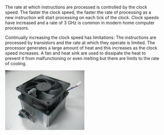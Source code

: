 The rate at which instructions are processed is controlled by the clock speed. 
The faster the clock speed, the faster the rate of processing as a new instruction will start processing on each tick of the clock.
Clock speeds have increased and a rate of 3 GHz is common in modern home computer processors.

Continually increasing the clock speed has limitations:
The instructions are processed by transistors and the rate at which they operate is limited.
The processor generates a large amount of heat and this increases as the clock speed increases. A fan and heat sink are used to dissipate the heat to prevent it from malfunctioning or even melting but there are limits to the rate of cooling.

![](.guides/img/clock.png)